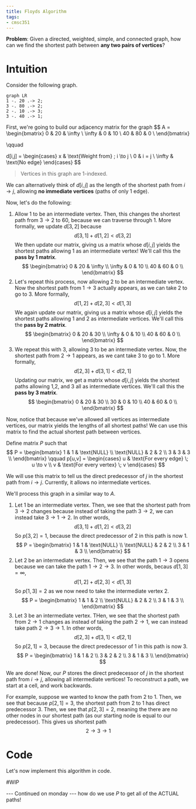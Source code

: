 ```yaml
---
title: Floyds Algorithm
tags:
- cmsc351
---
```


**Problem**: Given a directed, weighted, simple, and connected graph, how can we find the shortest path between **any two pairs of vertices**?

# Intuition
Consider the following graph.

```mermaid
graph LR
1 -. 20 .-> 2;
3 -. 80 .-> 2;
2 -. 10 .-> 3;
3 -. 40 .-> 1;
```

First, we're going to build our adjacency matrix for the graph
$$
A =
\begin{bmatrix}
        0 & 20 & \infty \\
        \infty & 0 & 10 \\
        40 & 80 & 0 \\
\end{bmatrix}

\qquad

d[i,j] =
\begin{cases}
        x & \text{Weight from} \; i \to j \\
        0 & i = j \\
        \infty & \text{No edge}
\end{cases}
$$
> Vertices in this graph are 1-indexed.

We can alternatively think of $d[i,j]$ as the length of the shortest path from $i \to j$, allowing **no immediate vertices** (paths of only 1 edge).

Now, let's do the following:
1. Allow 1 to be an intermediate vertex. Then, this changes the shortest path from $3 \to 2$ to 60, because we can traverse through 1. More formally, we update $d[3,2]$ because
   $$
   d[3,1] + d[1,2] < d[3,2]
   $$
   We then update our matrix, giving us a matrix whose $d[i,j]$ yields the shortest paths allowing 1 as an intermediate vertex! We'll call this the **pass by 1 matrix**.
   $$
   \begin{bmatrix}
        0 & 20 & \infty \\
        \infty & 0 & 10 \\
        40 & 60 & 0 \\
   \end{bmatrix}
   $$
2. Let's repeat this process, now allowing 2 to be an intermediate vertex. Now the shortest path from $1 \to 3$ actually appears, as we can take 2 to go to 3. More formally,
   $$
   d[1,2] + d[2,3] < d[1,3]
   $$
   We again update our matrix, giving us a matrix whose $d[i,j]$ yields the shortest paths allowing 1 and 2 as intermediate vertices. We'll call this the **pass by 2 matrix**.
   $$
   \begin{bmatrix}
        0 & 20 & 30 \\
        \infty & 0 & 10 \\
        40 & 60 & 0 \\
   \end{bmatrix}
   $$
3. We repeat this with 3, allowing 3 to be an intermediate vertex. Now, the shortest path from $2 \to 1$ appears, as we cant take 3 to go to 1. More formally,
   $$
   d[2,3] + d[3,1] < d[2,1]
   $$
   Updating our matrix, we get a matrix whose $d[i,j]$ yields the shortest paths allowing 1,2, and 3 all as intermediate vertices. We'll call this the **pass by 3 matrix**.
   $$
   \begin{bmatrix}
        0 & 20 & 30 \\
        30 & 0 & 10 \\
        40 & 60 & 0 \\
   \end{bmatrix}
   $$

Now, notice that because we've allowed all vertices as intermediate vertices, our matrix yields the lengths of all shortest paths! We can use this matrix to find the actual shortest path between vertices.

Define matrix $P$ such that
$$
P =
\begin{bmatrix}
        1 & 1 & \text{NULL} \\
        \text{NULL} & 2 & 2 \\
        3 & 3 & 3 \\
\end{bmatrix}
\qquad 
p[u,v] =
\begin{cases}
        u & \text{For every edge} \; u \to v \\
        v & \text{For every vertex} \; v
\end{cases}
$$

We will use this matrix to tell us the direct predecessor of $j$ in the shortest path from $i \to j$. Currently, it allows no intermediate vertices.

We'll process this graph in a similar way to $A$.
1. Let 1 be an intermediate vertex. Then, we see that the shortest path from $3 \to 2$ changes because instead of taking the path $3 \to 2$, we can instead take $3 \to 1 \to 2$. In other words,
   $$
   d[3,1] + d[1,2] < d[3,2]
   $$
   So $p[3,2] = 1$, because the direct predecessor of 2 in this path is now 1.
   $$
   P = 
   \begin{bmatrix}
        1 & 1 & \text{NULL} \\
        \text{NULL} & 2 & 2 \\
        3 & 1 & 3 \\
   \end{bmatrix}
   $$
2. Let 2 be an intermediate vertex. Then, we see that the path $1 \to 3$ opens because we can take the path $1 \to 2 \to 3$. In other words, becaus $d[1,3] = \infty$,
   $$
   d[1,2] + d[2,3] < d[1,3]
   $$
   So $p[1,3] = 2$ as we now need to take the intermediate vertex 2.
   $$
   P = 
   \begin{bmatrix}
        1 & 1 & 2 \\
        \text{NULL} & 2 & 2 \\
        3 & 1 & 3 \\
   \end{bmatrix}
   $$
3. Let 3 be an intermediate vertex. THen, we see that the shortest path from $2 \to 1$ changes as instead of taking the path $2 \to 1$, we can instead take path $2 \to 3 \to 1$. In other words,
   $$
   d[2,3] + d[3,1] < d[2,1]
   $$
   So $p[2,1] = 3$, because the direct predecessor of 1 in this path is now 3. 
   $$
   P = 
   \begin{bmatrix}
        1 & 1 & 2 \\
        3 & 2 & 2 \\
        3 & 1 & 3 \\
   \end{bmatrix}
   $$

We are done! Now, our $P$ stores the direct predecessor of $j$ in the shortest path from $i \to j$, allowing all intermediate vertices! To reconstruct a path, we start at a cell, and work backwards.

For example, suppose we wanted to know the path from 2 to 1. Then, we see that because $p[2,1] = 3$, the shortest path from 2 to 1 has direct predecessor 3. Then, we see that $p[2,3] = 2$, meaning the there are no other nodes in our shortest path (as our starting node is equal to our predecessor). This gives us shortest path
$$
2 \to 3 \to 1
$$

# Code
Let's now implement this algorithm in code.

#WIP

--- Continued on monday --- how do we use $P$ to get all of the ACTUAL paths!
